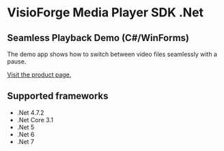 ﻿# VisioForge Media Player SDK .Net

## Seamless Playback Demo (C#/WinForms)

The demo app shows how to switch between video files seamlessly with a pause.

[Visit the product page.](https://www.visioforge.com/media-player-sdk-net)

## Supported frameworks

* .Net 4.7.2
* .Net Core 3.1
* .Net 5
* .Net 6
* .Net 7